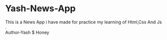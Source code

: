 # Yash-News-App
This is a News App i have made for practice my learning of Html,Css And Js .<br>
Author-Yash $ Honey
